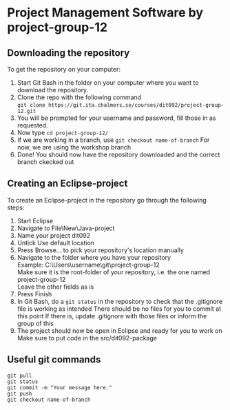 
# Project Management Software by project-group-12
## Downloading the repository  
To get the repository on your computer:  
1. Start Git Bash in the folder on your computer where you want to download the repository.  
2. Clone the repo with the following command  
	`git clone https://git.ita.chalmers.se/courses/dit092/project-group-12.git`  
3. You will be prompted for your username and password, fill those in as requested.
4. Now type `cd project-group-12/`
5. If we are working in a branch, use `git checkout name-of-branch` 
    For now, we are using the workshop branch
6. Done! You should now have the repository downloaded and the correct branch ckecked out  
  
## Creating an Eclipse-project  
To create an Eclipse-project in the repository go through the following steps:  
1. Start Eclipse  
2. Navigate to File\New\Java-project  
3. Name your project dit092  
4. Untick Use default location  
5. Press Browse... to pick your repository's location manually  
6. Navigate to the folder where you have your repository  
	Example: C:\Users\username\git\project-group-12  
	Make sure it is the root-folder of your repository, i.e. the one named project-group-12  
	Leave the other fields as is  
7. Press Finish  
8. In Git Bash, do a `git status` in the repository to check that the .gitignore file is working as intended
	There should be no files for you to commit at this point
	If there is, update .gitignore with those files or inform the group of this
9. The project should now be open in Eclipse and ready for you to work on  
Make sure to put code in the src/dit092-package  
  
## Useful git commands  
`git pull`  
`git status`  
`git commit -m "Your message here."`  
`git push`  
`git checkout name-of-branch`  

